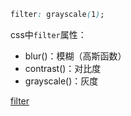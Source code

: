 ```css
filter: grayscale(1);
```

css中`filter`属性：
- blur()：模糊（高斯函数）
- contrast()：对比度
- grayscale()：灰度

[filter](https://developer.mozilla.org/zh-CN/docs/Web/CSS/filter)